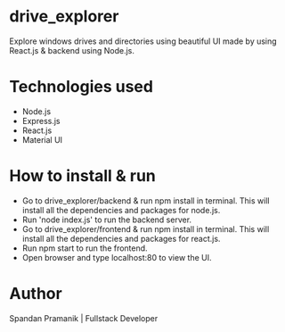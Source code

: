 # drive_explorer
Explore windows drives and directories using beautiful UI made by using React.js &amp; backend using Node.js.

# Technologies used
* Node.js
* Express.js
* React.js
* Material UI

# How to install & run
* Go to drive_explorer/backend & run npm install in terminal. This will install all the dependencies and packages for node.js.
* Run 'node index.js' to run the backend server.
* Go to drive_explorer/frontend & run npm install in terminal. This will install all the dependencies and packages for react.js.
* Run npm start to run the frontend.
* Open browser and type localhost:80 to view the UI.


# Author
Spandan Pramanik | Fullstack Developer

